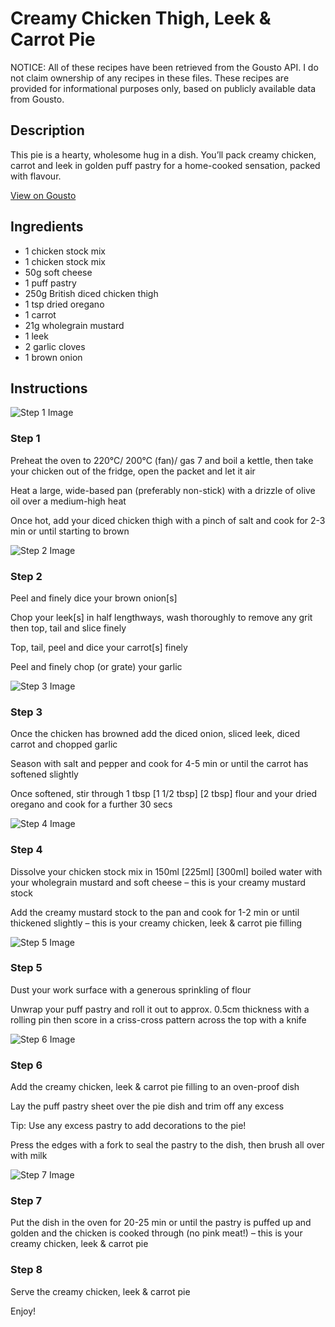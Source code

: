 # Creamy Chicken Thigh, Leek & Carrot Pie

NOTICE: All of these recipes have been retrieved from the Gousto API. I do not claim ownership of any recipes in these files. These recipes are provided for informational purposes only, based on publicly available data from Gousto.

## Description

This pie is a hearty, wholesome hug in a dish. You’ll pack creamy chicken, carrot and leek in golden puff pastry for a home-cooked sensation, packed with flavour.

[View on Gousto](https://www.gousto.co.uk/recipes/cookbook/creamy-chicken-carrot-leek-pie)

## Ingredients

- 1 chicken stock mix
- 1 chicken stock mix
- 50g soft cheese
- 1 puff pastry
- 250g British diced chicken thigh
- 1 tsp dried oregano
- 1 carrot
- 21g wholegrain mustard
- 1 leek
- 2 garlic cloves
- 1 brown onion

## Instructions

![Step 1 Image](https://production-media.gousto.co.uk/cms/recipe-step-image/Step-1-1668530776662-x200.jpg)

### Step 1

Preheat the oven to 220°C/ 200°C (fan)/ gas 7 and boil a kettle, then take your chicken out of the fridge, open the packet and let it air

Heat a large, wide-based pan (preferably non-stick) with a drizzle of olive oil over a medium-high heat

Once hot, add your diced chicken thigh with a pinch of salt and cook for 2-3 min or until starting to brown

![Step 2 Image](https://production-media.gousto.co.uk/cms/recipe-step-image/Step-2-1668530782210-x200.jpg)

### Step 2

Peel and finely dice your brown onion[s]

Chop your leek[s] in half lengthways, wash thoroughly to remove any grit then top, tail and slice finely

Top, tail, peel and dice your carrot[s] finely

Peel and finely chop (or grate) your garlic

![Step 3 Image](https://production-media.gousto.co.uk/cms/recipe-step-image/Step-3-1668530787066-x200.jpg)

### Step 3

Once the chicken has browned add the diced onion, sliced leek, diced carrot and chopped garlic

Season with salt and pepper and cook for 4-5 min or until the carrot has softened slightly

Once softened, stir through 1 tbsp <span class="text-purple">[1 1/2 tbsp]</span><span class="text-danger"> [2 tbsp] </span>flour and your dried oregano and cook for a further 30 secs

![Step 4 Image](https://production-media.gousto.co.uk/cms/recipe-step-image/Step-4-1668530790601-x200.jpg)

### Step 4

Dissolve your chicken stock mix in 150ml <span class="text-purple">[225ml]</span><span class="text-danger"> [300ml] </span>boiled water with your wholegrain mustard and soft cheese  – this is your creamy mustard stock

Add the creamy mustard stock to the pan and cook for 1-2 min or until thickened slightly – this is your creamy chicken, leek & carrot pie filling

![Step 5 Image](https://production-media.gousto.co.uk/cms/recipe-step-image/Step-5-1668530794512-x200.jpg)

### Step 5

Dust your work surface with a generous sprinkling of flour

Unwrap your puff pastry and roll it out to approx. 0.5cm thickness with a rolling pin then score in a criss-cross pattern across the top with a knife

![Step 6 Image](https://production-media.gousto.co.uk/cms/recipe-step-image/Step-6-1668530797884-x200.jpg)

### Step 6

Add the creamy chicken, leek & carrot pie filling to an oven-proof dish

Lay the puff pastry sheet over the pie dish and trim off any excess

Tip: Use any excess pastry to add decorations to the pie!

Press the edges with a fork to seal the pastry to the dish, then brush all over with milk

![Step 7 Image](https://production-media.gousto.co.uk/cms/recipe-step-image/Step-7-1668530801500-x200.jpg)

### Step 7

Put the dish in the oven for 20-25 min or until the pastry is puffed up and golden and the chicken is cooked through (no pink meat!) – this is your creamy chicken, leek & carrot pie

### Step 8

Serve the creamy chicken, leek & carrot pie

Enjoy!

